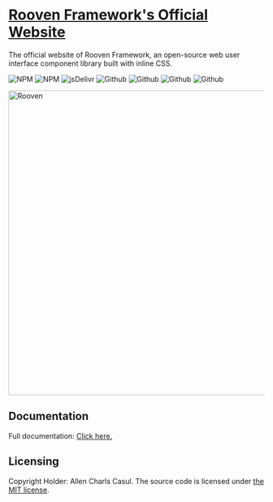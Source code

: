 # [Rooven Framework's Official Website](https://roovenframework.com)

The official website of Rooven Framework, an open-source web user interface component library built with inline CSS.

![NPM](https://img.shields.io/npm/v/rooven-framework-official-website?color=e60914)
![NPM](https://img.shields.io/npm/dw/rooven-framework-official-website?color=%23ef3e36)
![jsDelivr](https://data.jsdelivr.com/v1/package/gh/allencasul/rooven-framework-official-website/badge)
![Github](https://img.shields.io/github/license/allencasul/rooven-framework-official-website)
![Github](https://img.shields.io/github/repo-size/allencasul/rooven-framework-official-website)
![Github](https://img.shields.io/github/contributors/allencasul/rooven-framework-official-website?color=%234a4df5)
![Github](https://img.shields.io/github/stars/allencasul/rooven-framework-official-website)

<a href="https://roovenframework.com"><img src="https://cdn.jsdelivr.net/gh/allencasul/rooven-framework-official-website@master/src/client/assets/img/png/rooven-framework-white.png" alt="Rooven" style="max-width:100%;" width="600"></a>

## Documentation

Full documentation: [Click here.](https://roovenframework.com/)

## Licensing

Copyright Holder: Allen Charls Casul. The source code is licensed under [the MIT license](https://github.com/allencasul/rooven-framework-official-website/blob/main/LICENSE).